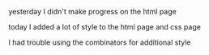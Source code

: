 yesterday I didn't make progress on the html page

today I added a lot of style to the html page and css page 

I had trouble using the combinators for additional style
